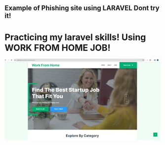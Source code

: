 ## Example of Phishing site using LARAVEL Dont try it!

<h1>Practicing my laravel skills! Using WORK FROM HOME JOB!</h1>

![Screenshot](public/img/fish.png)
